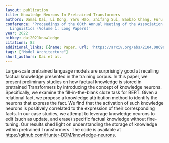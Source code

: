 ```yaml
---
layout: publication
title: Knowledge Neurons In Pretrained Transformers
authors: Damai Dai, Li Dong, Yaru Hao, Zhifang Sui, Baobao Chang, Furu Wei
conference: 'Proceedings of the 60th Annual Meeting of the Association for Computational
  Linguistics (Volume 1: Long Papers)'
year: 2022
bibkey: dai2021knowledge
citations: 83
additional_links: [{name: Paper, url: 'https://arxiv.org/abs/2104.08696'}]
tags: ["Model Architecture"]
short_authors: Dai et al.
---
```

Large-scale pretrained language models are surprisingly good at recalling
factual knowledge presented in the training corpus. In this paper, we present
preliminary studies on how factual knowledge is stored in pretrained
Transformers by introducing the concept of knowledge neurons. Specifically, we
examine the fill-in-the-blank cloze task for BERT. Given a relational fact, we
propose a knowledge attribution method to identify the neurons that express the
fact. We find that the activation of such knowledge neurons is positively
correlated to the expression of their corresponding facts. In our case studies,
we attempt to leverage knowledge neurons to edit (such as update, and erase)
specific factual knowledge without fine-tuning. Our results shed light on
understanding the storage of knowledge within pretrained Transformers. The code
is available at https://github.com/Hunter-DDM/knowledge-neurons.